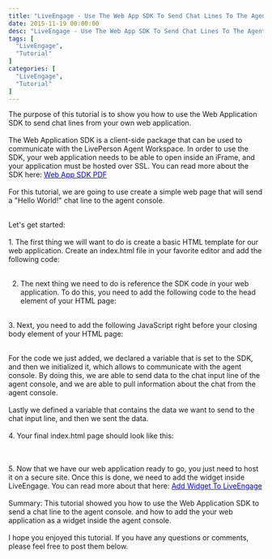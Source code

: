 ```yaml
---
title: "LiveEngage - Use The Web App SDK To Send Chat Lines To The Agent Console"
date: 2015-11-19 00:00:00
desc: "LiveEngage - Use The Web App SDK To Send Chat Lines To The Agent Console"
tags: [
  "LiveEngage",
  "Tutorial"
]
categories: [
  "LiveEngage",
  "Tutorial"
]
---
```


The purpose of this tutorial is to show you how to use the Web Application SDK to send chat lines from your own web application.<br />
<br />
The Web Application SDK is a client-side package that can be used to communicate with the LivePerson Agent Workspace. In order to use the SDK, your web application needs to be able to open inside an iFrame, and your application must be hosted over SSL. You can read more about the SDK here:&nbsp;<a href="https://ce-sr.s3.amazonaws.com/CA/Admin/Iframe%20SDK/WebApp%20Integration%20SDK%20Guide.pdf" target="_blank"><span style="color: blue;">Web App SDK PDF</span></a><br />
<br />
For this tutorial, we are going to use create a simple web page that will send a "Hello World!" chat line to the agent console.<br />
<br />
<div>
Let's get started:<br />
<br />
1. The first thing we will want to do is create a basic HTML template for our web application. Create an index.html file in your favorite editor and add the following code:<br />
<br />
<script src="https://gist.github.com/scottwestover/14723ec17af00fb7e37e.js"></script>

2. The next thing we need to do is reference the SDK code in your web application. To do this, you need to add the following code to the head element of your HTML page:<br />
<br />
<script src="https://gist.github.com/scottwestover/4f034f9b754d14711630.js"></script>
3. Next, you need to add the following JavaScript right before your closing body element of your HTML page:<br />
<br />
<script src="https://gist.github.com/scottwestover/9c1143fd4ccb4d6baf2b.js"></script>

For the code we just added, we declared a variable that is set to the SDK, and then we initialized it, which allows to communicate with the agent console. By doing this, we are able to send data to the chat input line of the agent console, and we are able to pull information about the chat from the agent console.<br />
<br />
Lastly we defined a variable that contains the data we want to send to the chat input line, and then we sent the data.<br />
<br />
4. Your final index.html page should look like this:<br />
<br /></div>
<script src="https://gist.github.com/scottwestover/5ddf74040947ebb01fb5.js"></script>

<br />
<div>
5. Now that we have our web application ready to go, you just need to host it on a secure site. Once this is done, we need to add the widget inside LiveEngage. You can read more about that here:&nbsp;<a href="https://ce-sr.s3.amazonaws.com/CA/Admin/53_Webagent%20integration.pdf" target="_blank"><span style="color: blue;">Add Widget To LiveEngage</span></a><br />
<br />
Summary: This tutorial showed you how to use the Web Application SDK to send a chat line to the agent console. and how to add the your web application as a widget inside the agent console.</div>
<div>
<br /></div>
<div>
I hope you enjoyed this tutorial. If you have any questions or comments, please feel free to post them below.</div>
